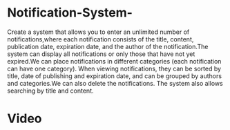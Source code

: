 # Notification-System-
Create a system that allows you to enter an unlimited number of notifications,where each notification consists of the title, content, publication date, expiration date, and the author of the notification.The system can display all notifications or only those that have not yet expired.We can place notifications in different categories (each notification can have one category). When viewing notifications, they can be sorted by title, date of publishing and expiration date, and can be grouped by authors and categories.We can also delete the notifications. The system also allows searching by title and content.
# Video

